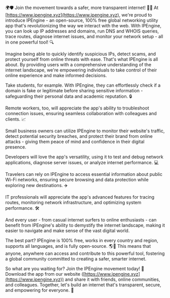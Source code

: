 🌍🛡️ Join the movement towards a safer, more transparent internet! 📡🚀 At [https://www.ipengine.xyz](https://www.ipengine.xyz), we're proud to introduce IPEngine - an open-source, 100% free global networking utility app that's revolutionizing the way we interact with the web. With IPEngine, you can look up IP addresses and domains, run DNS and WHOIS queries, trace routes, diagnose internet issues, and monitor your network setup - all in one powerful tool! 🔍

Imagine being able to quickly identify suspicious IPs, detect scams, and protect yourself from online threats with ease. That's what IPEngine is all about. By providing users with a comprehensive understanding of the internet landscape, we're empowering individuals to take control of their online experience and make informed decisions.

Take students, for example. With IPEngine, they can effortlessly check if a domain is fake or legitimate before sharing sensitive information - safeguarding their personal data and academic reputation. 🔒

Remote workers, too, will appreciate the app's ability to troubleshoot connection issues, ensuring seamless collaboration with colleagues and clients. 📈

Small business owners can utilize IPEngine to monitor their website's traffic, detect potential security breaches, and protect their brand from online attacks - giving them peace of mind and confidence in their digital presence.

Developers will love the app's versatility, using it to test and debug network applications, diagnose server issues, or analyze internet performance. 💻

Travelers can rely on IPEngine to access essential information about public Wi-Fi networks, ensuring secure browsing and data protection while exploring new destinations. ✈️

IT professionals will appreciate the app's advanced features for tracing routes, monitoring network infrastructure, and optimizing system performance. 🛠️

And every user - from casual internet surfers to online enthusiasts - can benefit from IPEngine's ability to demystify the internet landscape, making it easier to navigate and make sense of the vast digital world.

The best part? IPEngine is 100% free, works in every country and region, supports all languages, and is fully open-source. 🌎👥 This means that anyone, anywhere can access and contribute to this powerful tool, fostering a global community committed to creating a safer, smarter internet.

So what are you waiting for? Join the IPEngine movement today! 🚀 Download the app from our website ([https://www.ipengine.xyz](https://www.ipengine.xyz)) and share it with friends, online communities, and colleagues. Together, let's build an internet that's transparent, secure, and empowering for everyone. 💪